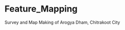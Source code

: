 # Feature_Mapping
Survey and Map Making of Arogya Dham, Chitrakoot City                                                                                                

